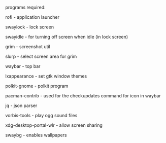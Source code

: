 programs required:

rofi - application launcher

swaylock - lock screen

swayidle - for turning off screen when idle (in lock screen)

grim - screenshot util

slurp - select screen area for grim

waybar - top bar

lxappearance - set gtk window themes

polkit-gnome - polkit program

pacman-contrib - used for the checkupdates command for icon in waybar

jq - json parser

vorbis-tools - play ogg sound files

xdg-desktop-portal-wlr - allow screen sharing

swaybg - enables wallpapers
